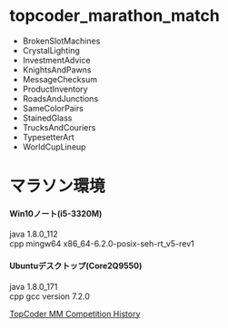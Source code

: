 # topcoder_marathon_match
- BrokenSlotMachines
- CrystalLighting
- InvestmentAdvice
- KnightsAndPawns
- MessageChecksum
- ProductInventory
- RoadsAndJunctions
- SameColorPairs
- StainedGlass
- TrucksAndCouriers
- TypesetterArt
- WorldCupLineup

# マラソン環境
#### Win10ノート(i5-3320M)  
java 1.8.0_112  
cpp mingw64 x86_64-6.2.0-posix-seh-rt_v5-rev1  

#### Ubuntuデスクトップ(Core2Q9550)  
java 1.8.0_171  
cpp gcc version 7.2.0  

[TopCoder MM Competition History](https://community.topcoder.com/tc?module=SimpleStats&c=long_comp_history&d1=statistics&d2=longHistory&cr=40586177)